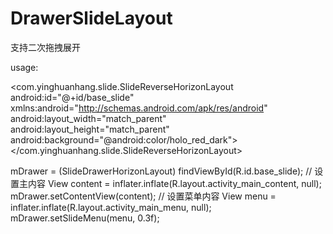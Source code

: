 # DrawerSlideLayout
支持二次拖拽展开

usage:

<?xml version="1.0" encoding="utf-8"?>
<com.yinghuanhang.slide.SlideReverseHorizonLayout
    android:id="@+id/base_slide"
    xmlns:android="http://schemas.android.com/apk/res/android"
    android:layout_width="match_parent"
    android:layout_height="match_parent"
    android:background="@android:color/holo_red_dark">
</com.yinghuanhang.slide.SlideReverseHorizonLayout>

mDrawer = (SlideDrawerHorizonLayout) findViewById(R.id.base_slide);
// 设置主内容
View content = inflater.inflate(R.layout.activity_main_content, null);
mDrawer.setContentView(content);
// 设置菜单内容
View menu = inflater.inflate(R.layout.activity_main_menu, null);
mDrawer.setSlideMenu(menu, 0.3f);
